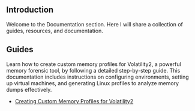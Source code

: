 ## Introduction
Welcome to the Documentation section. Here I will share a collection of guides, resources, and documentation.

## Guides
Learn how to create custom memory profiles for Volatility2, a powerful memory forensic tool, by following a detailed step-by-step guide. This documentation includes instructions on configuring environments, setting up virtual machines, and generating Linux profiles to analyze memory dumps effectively.
- [Creating Custom Memory Profiles for Volatility2](./Creating_Custom_Memory_Profiles_Volatility2.pdf)
